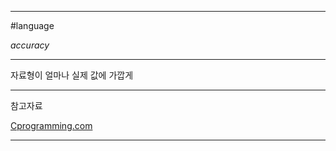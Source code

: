 
---

#language

*accuracy*

---

자료형이 얼마나 실제 값에 가깝게 

---

참고자료

[Cprogramming.com](https://www.cprogramming.com/tutorial/floating_point/understanding_floating_point.html)

---